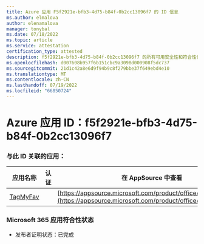 ```yaml
---
title: Azure 应用 F5f2921e-bfb3-4d75-b84f-0b2cc13096f7 的 ID 信息
ms.author: elmalova
author: elenamalova
manager: tonybal
ms.date: 07/18/2022
ms.topic: article
ms.service: attestation
certification_type: attested
description: f5f2921e-bfb3-4d75-b84f-0b2cc13096f7 的所有可用安全性和符合性信息。
ms.openlocfilehash: d007608b957f6b151cbc9a3098d000908f5dc737
ms.sourcegitcommit: 21d1c42a8e6d9f94b9c8f279bbe37f649ebd4e10
ms.translationtype: MT
ms.contentlocale: zh-CN
ms.lasthandoff: 07/19/2022
ms.locfileid: "66850724"
---
```

# <a name="azure-app-id-f5f2921e-bfb3-4d75-b84f-0b2cc13096f7"></a>Azure 应用 ID：f5f2921e-bfb3-4d75-b84f-0b2cc13096f7


### <a name="apps-associated-with-this-id"></a>与此 ID 关联的应用：
| **应用名称** | **认证** | **在 AppSource 中查看** |
|--------------|---------------|-----------------------|
| [TagMyFav](../forward/WA200002713.md) |  | [https://appsource.microsoft.com/product/office/WA200002713](https://appsource.microsoft.com/product/office/WA200002713) |

### <a name="microsoft-365-app-compliance-status"></a>Microsoft 365 应用符合性状态
- 发布者证明状态：已完成
